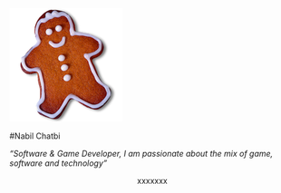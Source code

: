![](img/gingerbread.png)

#Nabil Chatbi

*“Software & Game Developer, I am passionate about the mix of game, software and technology”*

<p style="text-align: center;"> xxxxxxx </p>
